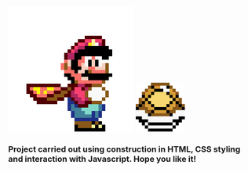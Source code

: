<div>
 <img src="mario.gif" class="super-mario">
 <img src="Rainbowshell.webp" class="casco-inimigo" width=100px>
</div>
  <h3>Project carried out using construction in HTML, CSS styling and interaction with Javascript. Hope you like it!</h3>


